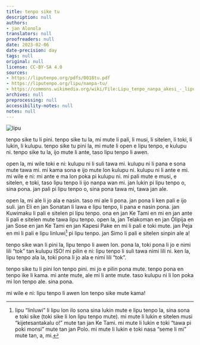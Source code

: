 ```yaml
---
title: tenpo sike tu
description: null
authors:
- jan Alonola
translators: null
proofreaders: null
date: 2023-02-06
date-precision: day
tags: null
original: null
license: CC-BY-SA 4.0
sources:
- https://liputenpo.org/pdfs/0018tu.pdf
- https://liputenpo.org/lipu/nanpa-tu/
- https://commons.wikimedia.org/wiki/File:Lipu_tenpo_nanpa_akesi_-_lipu.png
archives: null
preprocessing: null
accessibility-notes: null
notes: null
---
```


![lipu](https://upload.wikimedia.org/wikipedia/commons/f/f9/Lipu_tenpo_nanpa_akesi_-_lipu.png)

tenpo sike tu li pini. tenpo sike tu la, mi mute li pali, li musi, li sitelen, li toki, li lukin, li kulupu. tenpo sike tu pini la, mi mute li open e lipu tenpo, e kulupu ni. tenpo sike tu la, ijo mute li ante, taso lipu tenpo li awen.

open la, mi wile toki e ni: kulupu ni li suli tawa mi. kulupu ni li pana e sona mute tawa mi. mi kama sona e ijo mute lon kulupu ni. kulupu ni li ante e mi. mi wile e ni: mi ante e ma lon poka pi kulupu ni. mi pali mute e musi, e sitelen, e toki, taso lipu tenpo li ijo nanpa wan mi. jan lukin pi lipu tenpo o, sina pona. jan pali pi lipu tenpo o, sina pona tawa mi, tawa jan ale.

open la, mi ale li jo ala e nasin. taso mi ale li pona. jan pona li ken pali e ijo suli. jan Eli en jan Sonatan li lawa e lipu tenpo, li pana e nasin pona. jan Kuwimaku li pali e sitelen pi lipu tenpo. ona en jan Ke Tami en mi en jan ante li pali e sitelen mute tawa lipu tenpo. open la, jan Telakoman en jan Olipija en jan Sose en jan Ke Tami en jan Kapesi Pake en mi li pali e toki mute. jan Peja en mi li pali e lipu linluwi[^1] pi lipu tenpo. jan Simo li pali e sitelen sinpin ale a!

tenpo sike wan li pini la, lipu tenpo li awen lon. pona la, toki pona li jo e nimi lili “tok” tan kulupu ISO! mi pilin e ni: lipu tenpo li suli tawa nimi lili ni. ken la, lipu tenpo ala la, toki pona li jo ala e nimi lili “tok”.

[^1]: lipu “linluwi” li lipu lon ilo sona sina lukin mute e lipu tenpo la, sina sona e toki sike (toki sike li lon lipu tenpo mute). mi mute li lukin e sitelen musi “kijetesantakalu o!” mute tan jan Ke Tami. mi mute li lukin e toki “tawa pi poki monsi” mute tan jan Polo. mi mute li lukin e toki nasa “seme li mi” mute tan, a, mi.

tenpo sike tu li pini lon tenpo pini. mi jo e pilin pona mute. tenpo pona en tenpo ike li kama. mi ante mute, ale mi li ante mute. taso kulupu ni li lon poka mi lon tenpo ale. sina pona.

mi wile e ni: lipu tenpo li awen lon tenpo sike mute kama!